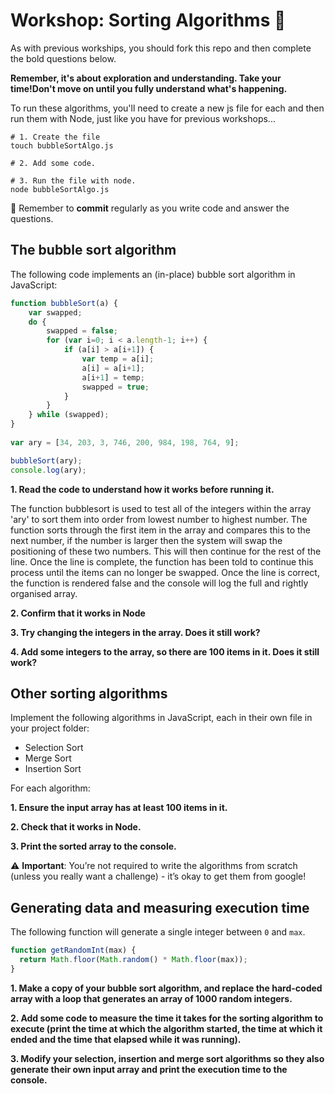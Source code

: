 # Workshop: Sorting Algorithms 🔀

As with previous workships, you should fork this repo and then complete the bold questions below.

**Remember, it's about exploration and understanding. Take your time!Don't move on until you fully understand what's happening.**

To run these algorithms, you'll need to create a new js file for each and then run them with Node, just like you have for previous workshops...

```shell
# 1. Create the file
touch bubbleSortAlgo.js

# 2. Add some code.

# 3. Run the file with node.
node bubbleSortAlgo.js
```

🚨 Remember to **commit** regularly as you write code and answer the questions.

## The bubble sort algorithm

The following code implements an (in-place) bubble sort algorithm in JavaScript:

```js 
function bubbleSort(a) {
    var swapped;
    do {
    	swapped = false;
    	for (var i=0; i < a.length-1; i++) {
        	if (a[i] > a[i+1]) {
            	var temp = a[i];
            	a[i] = a[i+1];
            	a[i+1] = temp;
            	swapped = true;
        	}
    	}
    } while (swapped);
}
 
var ary = [34, 203, 3, 746, 200, 984, 198, 764, 9];

bubbleSort(ary);
console.log(ary);
```

**1. Read the code to understand how it works before running it.**

The function bubblesort is used to test all of the integers within the array 'ary' to sort them into order from lowest number to highest number. The function sorts through the first item in the array and compares this to the next number, if the number is larger then the system will swap the positioning of these two numbers. This will then continue for the rest of the line. Once the line is complete, the function has been told to continue this process until the items can no longer be swapped. Once the line is correct, the function is rendered false and the console will log the full and rightly organised array. 

**2. Confirm that it works in Node**

**3. Try changing the integers in the array. Does it still work?**

**4. Add some integers to the array, so there are 100 items in it. Does it still work?**


## Other sorting algorithms
Implement the following algorithms in JavaScript, each in their own file in your project folder:

- Selection Sort
- Merge Sort
- Insertion Sort

For each algorithm:

**1. Ensure the input array has at least 100 items in it.**

**2. Check that it works in Node.**

**3. Print the sorted array to the console.**

⚠️ **Important**: You’re not required to write the algorithms from scratch (unless you really want a challenge) - it’s okay to get them from google!

## Generating data and measuring execution time

The following function will generate a single integer between `0` and `max`.

```js
function getRandomInt(max) {
  return Math.floor(Math.random() * Math.floor(max));
}
```

**1. Make a copy of your bubble sort algorithm, and replace the hard-coded array with a loop that generates an array of 1000 random integers.**

**2. Add some code to measure the time it takes for the sorting algorithm to execute (print the time at which the algorithm started, the time at which it ended and the time that elapsed while it was running).**

**3. Modify your selection, insertion and merge sort algorithms so they also generate their own input array and print the execution time to the console.**
